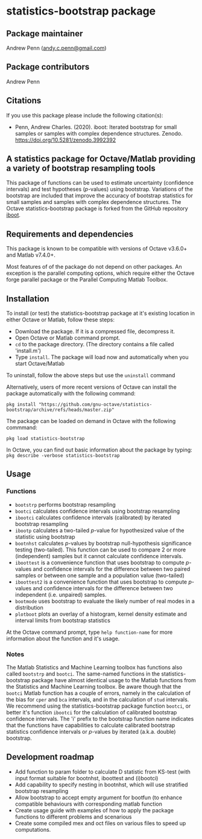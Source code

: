 # statistics-bootstrap package

## Package maintainer
Andrew Penn (andy.c.penn@gmail.com)

## Package contributors
Andrew Penn

## Citations
If you use this package please include the following citation(s):

* Penn, Andrew Charles. (2020). iboot: Iterated bootstrap for small samples or samples with complex dependence structures. Zenodo. https://doi.org/10.5281/zenodo.3992392  

## A statistics package for Octave/Matlab providing a variety of bootstrap resampling tools

This package of functions can be used to estimate uncertainty (confidence intervals) and test hypotheses (*p*-values) using bootstrap. Variations of the bootstrap are included that improve the accuracy of bootstrap statistics for small samples and samples with complex dependence structures. The Octave statistics-bootstrap package is forked from the GitHub repository [iboot](https://github.com/acp29/iboot).

## Requirements and dependencies

This package is known to be compatible with versions of Octave v3.6.0+ and Matlab v7.4.0+. 

Most features of of the package do not depend on other packages. An exception is the parallel computing options, which require either the Octave forge parallel package or the Parallel Computing Matlab Toolbox.

## Installation
 
To install (or test) the statistics-bootstrap package at it's existing location in either Octave or Matlab, follow these steps: 
 
 * Download the package. If it is a compressed file, decompress it.
 * Open Octave or Matlab command prompt.
 * `cd` to the package directory. (The directory contains a file called 'install.m')
 * Type `install`. The package will load now and automatically when you start Octave/Matlab
 
 To uninstall, follow the above steps but use the `uninstall` command
 
 Alternatively, users of more recent versions of Octave can install the package automatically with the following command:
 
 `pkg install "https://github.com/gnu-octave/statistics-bootstrap/archive/refs/heads/master.zip"`
 
 The package can be loaded on demand in Octave with the following commmand:
 
 `pkg load statistics-bootstrap`
 
 In Octave, you can find out basic information about the package by typing: `pkg describe -verbose statistics-bootstrap`  

## Usage

### Functions

* `bootstrp` performs bootstrap resampling 
* `bootci` calculates confidence intervals using bootstrap resampling
* `ibootci` calculates confidence intervals (calibrated) by iterated bootstrap resampling 
* `ibootp` calculates a two-tailed *p*-value for hypothesized value of the statistic using bootstrap
* `bootnhst` calculates *p*-values by bootstrap null-hypothesis significance testing (two-tailed). This function can be used to compare 2 or more (independent) samples but it cannot calculate confidence intervals.
* `iboottest` is a convenience function that uses bootstrap to compute *p*-values and confidence intervals for the difference between two paired samples or between one sample and a population value (two-tailed)
* `iboottest2` is a convenience function that uses bootstrap to compute *p*-values and confidence intervals for the difference between two independent (i.e. unpaired) samples. 
* `bootmode` uses bootstrap to evaluate the likely number of real modes in a distribution
* `plotboot` plots an overlay of a histogram, kernel density estimate and interval limits from bootstrap statistics

At the Octave command prompt, type `help function-name` for more information about the function and it's usage.

### Notes 

The Matlab Statistics and Machine Learning toolbox has functions also called `bootstrp` and `bootci`. The same-named functions in the statistics-bootstrap package have almost identical usage to the Matlab functions from the Statistics and Machine Learning toolbox. Be aware though that the `bootci` Matlab function has a couple of errors, namely in the calculation of the bias for `cper` and `bca` intervals, and in the calculation of `stud` intervals. We recommend using the statistics-bootstrap package function `bootci`, or better it's function `ibootci` for the calculation of calibrated bootstrap confidence intervals. The 'i' prefix to the bootstrap function name indicates that the functions have capabilities to calculate calibrated bootstrap statistics confidence intervals or *p*-values by iterated (a.k.a. double) bootstrap.

## Development roadmap

* Add function to param folder to calculate D statistic from KS-test (with input format suitable for bootnhst, iboottest and (i)bootci) 
* Add capability to specify nesting in bootnhst, which will use stratified bootstrap resampling 
* Allow bootstrap to accept empty argument for bootfun (to enhance compatible behaviours with corresponding matlab function 
* Create usage guide with examples of how to apply the package functions to different problems and scenarious 
* Create some compiled mex and oct files on various files to speed up computations. 
